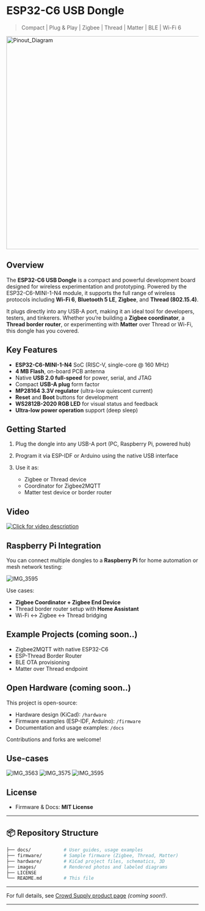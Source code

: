 # ESP32-C6 USB Dongle

> Compact | Plug & Play | Zigbee | Thread | Matter | BLE | Wi-Fi 6

<img width="913" height="558" alt="Pinout_Diagram" src="https://github.com/user-attachments/assets/8153af29-605f-4f7a-9a87-2fd62890142f" />

## Overview

The **ESP32-C6 USB Dongle** is a compact and powerful development board designed for wireless experimentation and prototyping. Powered by the ESP32-C6-MINI-1-N4 module, it supports the full range of wireless protocols including **Wi-Fi 6**, **Bluetooth 5 LE**, **Zigbee**, and **Thread (802.15.4)**.

It plugs directly into any USB-A port, making it an ideal tool for developers, testers, and tinkerers. Whether you’re building a **Zigbee coordinator**, a **Thread border router**, or experimenting with **Matter** over Thread or Wi-Fi, this dongle has you covered.

## Key Features

* **ESP32-C6-MINI-1-N4** SoC (RISC-V, single-core @ 160 MHz)
* **4 MB Flash**, on-board PCB antenna
* Native **USB 2.0 full-speed** for power, serial, and JTAG
* Compact **USB-A plug** form factor
* **MP28164 3.3V regulator** (ultra-low quiescent current)
* **Reset** and **Boot** buttons for development
* **WS2812B-2020 RGB LED** for visual status and feedback
* **Ultra-low power operation** support (deep sleep)

## Getting Started

1. Plug the dongle into any USB-A port (PC, Raspberry Pi, powered hub)
2. Program it via ESP-IDF or Arduino using the native USB interface
3. Use it as:

   * Zigbee or Thread device
   * Coordinator for Zigbee2MQTT
   * Matter test device or border router
## Video

[![Click for video description](https://img.youtube.com/vi/IeBuSCYYrvg/0.jpg)](https://www.youtube.com/watch?v=IeBuSCYYrvg)


## Raspberry Pi Integration

You can connect multiple dongles to a **Raspberry Pi** for home automation or mesh network testing:

![IMG_3595](https://github.com/user-attachments/assets/1204375f-2c75-4c23-9901-5fc64c5ec443)


Use cases:

* **Zigbee Coordinator + Zigbee End Device**
* Thread border router setup with **Home Assistant**
* Wi-Fi ↔ Zigbee ↔ Thread bridging

## Example Projects (coming soon..)

* Zigbee2MQTT with native ESP32-C6
* ESP-Thread Border Router
* BLE OTA provisioning
* Matter over Thread endpoint

## Open Hardware (coming soon..)

This project is open-source:

* Hardware design (KiCad): `/hardware`
* Firmware examples (ESP-IDF, Arduino): `/firmware`
* Documentation and usage examples: `/docs`

Contributions and forks are welcome!
## Use-cases
![IMG_3563](https://github.com/user-attachments/assets/b751e8d7-3b66-442f-b545-bd5c1578302d)
![IMG_3575](https://github.com/user-attachments/assets/d7089040-ff3f-480f-820f-1fe47bb3d57a)
![IMG_3595](https://github.com/user-attachments/assets/a0b0205d-816b-4b37-84be-e944bac6caf8)

## License

* Firmware & Docs: **MIT License**

---

## 📦 Repository Structure

```bash
├── docs/            # User guides, usage examples
├── firmware/        # Sample firmware (Zigbee, Thread, Matter)
├── hardware/        # KiCad project files, schematics, 3D
├── images/          # Rendered photos and labeled diagrams
├── LICENSE
└── README.md        # This file
```
---

For full details, see [Crowd Supply product page](#) *(coming soon!)*.

---
